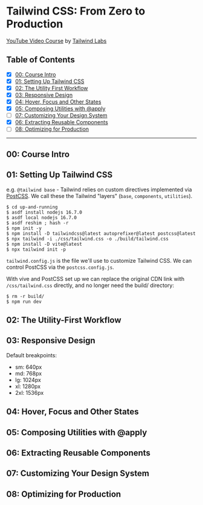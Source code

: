 # Tailwind CSS: From Zero to Production

[YouTube Video Course][1] by [Tailwind Labs][2]

[1]: https://www.youtube.com/playlist?list=PL5f_mz_zU5eXWYDXHUDOLBE0scnuJofO0
[2]: https://www.youtube.com/c/TailwindLabs

## Table of Contents

* [X] [00: Course Intro](#00-course-intro)
* [X] [01: Setting Up Tailwind CSS](#01-setting-up-tailwind-css)
* [X] [02: The Utility First Workflow](#02-the-utility-first-workflow)
* [X] [03: Responsive Design](#03-responsive-design)
* [X] [04: Hover, Focus and Other States](#04-hover-focus-and-other-states)
* [X] [05: Composing Utilities with @apply](#05-composing-utilities-with-apply)
* [ ] [07: Customizing Your Design System](#07-customizing-your-design-system)
* [X] [06: Extracting Reusable Components](#06-extracting-reusable-components)
* [ ] [08: Optimizing for Production](#08-optimizing-for-production)

-----

## 00: Course Intro

## 01: Setting Up Tailwind CSS

e.g. `@tailwind base` - Tailwind relies on custom directives implemented via
[PostCSS](https://postcss.org/). We call these the Tailwind "layers" (`base`,
`components`, `utilities`).

```
$ cd up-and-running
$ asdf install nodejs 16.7.0
$ asdf local nodejs 16.7.0
$ asdf reshim ; hash -r
$ npm init -y
$ npm install -D tailwindcss@latest autoprefixer@latest postcss@latest
$ npx tailwind -i ./css/tailwind.css -o ./build/tailwind.css
$ npm install -D vite@latest
$ npx tailwind init -p
```

`tailwind.config.js` is the file we'll use to customize Tailwind CSS. We can
control PostCSS via the `postcss.config.js`.

With vive and PostCSS set up we can replace the original CDN link with
`/css/tailwind.css` directly, and no longer need the build/ directory:

```
$ rm -r build/
$ npm run dev
```

## 02: The Utility-First Workflow

## 03: Responsive Design

Default breakpoints:

* sm: 640px
* md: 768px
* lg: 1024px
* xl: 1280px
* 2xl: 1536px

## 04: Hover, Focus and Other States

## 05: Composing Utilities with @apply

## 06: Extracting Reusable Components

## 07: Customizing Your Design System

## 08: Optimizing for Production
